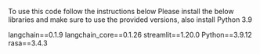 To use this code follow the instructions below
Please install the below libraries and make sure to use the provided versions, also install Python 3.9

langchain==0.1.9
langchain_core==0.1.26
streamlit==1.20.0
Python==3.9.12
rasa==3.4.3
